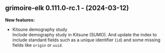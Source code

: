 ## grimoire-elk 0.111.0-rc.1 - (2024-03-12)

**New features:**

 * Kitsune demography study\
   Include demography study in Kitsune (SUMO). And update the index to
   include standard fields such as a unique identifier (`id`) and some
   missing fields like `origin` or `uuid`.

